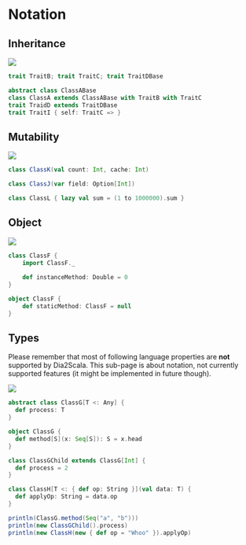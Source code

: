 Notation
========


Inheritance
-----------

![](https://github.com/mnn/Dia2Scala/blob/master/other/scalaUML1.png)

```scala
trait TraitB; trait TraitC; trait TraitDBase

abstract class ClassABase
class ClassA extends ClassABase with TraitB with TraitC
trait TraidD extends TraitDBase
trait TraitI { self: TraitC => }
```


Mutability
----------

![](https://github.com/mnn/Dia2Scala/blob/master/other/scalaUML1b.png)
```scala
class ClassK(val count: Int, cache: Int)

class ClassJ(var field: Option[Int])

class ClassL { lazy val sum = (1 to 1000000).sum }
```



Object
------
![](https://github.com/mnn/Dia2Scala/blob/master/other/scalaUML2.png)
```scala
class ClassF {
	import ClassF._
	
	def instanceMethod: Double = 0
}

object ClassF {
	def staticMethod: ClassF = null
}
```


Types
-----
Please remember that most of following language properties are **not** supported by Dia2Scala. This sub-page is about notation, not currently supported features (it might be implemented in future though).

![](https://github.com/mnn/Dia2Scala/blob/master/other/scalaUML2b.png)

```scala
abstract class ClassG[T <: Any] {
  def process: T
}

object ClassG {
  def method[S](x: Seq[S]): S = x.head
}

class ClassGChild extends ClassG[Int] {
  def process = 2
}

class ClassH[T <: { def op: String }](val data: T) {
  def applyOp: String = data.op
}

println(ClassG.method(Seq("a", "b")))
println(new ClassGChild().process)
println(new ClassH(new { def op = "Whoo" }).applyOp)
```


